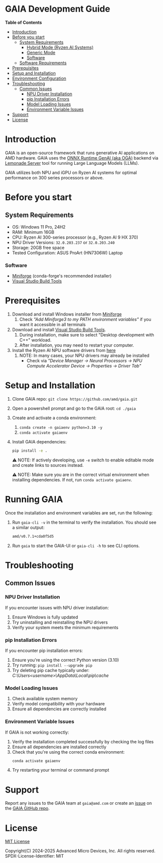 # GAIA Development Guide

**Table of Contents**
- [Introduction](#introduction)
- [Before you start](#before-you-start)
  - [System Requirements](#system-requirements)
    - [Hybrid Mode (Ryzen AI Systems)](#hybrid-mode-ryzen-ai-systems)
    - [Generic Mode](#generic-mode)
    - [Software](#software)
  - [Software Requirements](#software-requirements)
- [Prerequisites](#prerequisites)
- [Setup and Installation](#setup-and-installation)
- [Environment Configuration](#environment-configuration)
- [Troubleshooting](#troubleshooting)
  - [Common Issues](#common-issues)
    - [NPU Driver Installation](#npu-driver-installation)
    - [pip Installation Errors](#pip-installation-errors)
    - [Model Loading Issues](#model-loading-issues)
    - [Environment Variable Issues](#environment-variable-issues)
- [Support](#support)
- [License](#license)

# Introduction

GAIA is an open-source framework that runs generative AI applications on AMD hardware. GAIA uses the [ONNX Runtime GenAI (aka OGA)](https://github.com/microsoft/onnxruntime-genai/tree/main?tab=readme-ov-file) backend via [Lemonade Server](https://lemonade-server.ai/) tool for running Large Language Models (LLMs).

GAIA utilizes both NPU and iGPU on Ryzen AI systems for optimal performance on 300 series processors or above.

# Before you start

## System Requirements

- OS: Windows 11 Pro, 24H2
- RAM: Minimum 16GB
- CPU: Ryzen AI 300-series processor (e.g., Ryzen AI 9 HX 370)
- NPU Driver Versions: `32.0.203.237` or `32.0.203.240`
- Storage: 20GB free space
- Tested Configuration: ASUS ProArt (HN7306W) Laptop

### Software
- [Miniforge](https://conda-forge.org/download/) (conda-forge's recommended installer)
- [Visual Studio Build Tools](https://aka.ms/vs/17/release/vs_BuildTools.exe)

# Prerequisites

1. Download and install Windows installer from [Miniforge](https://conda-forge.org/download/)
   1. Check _"Add Miniforge3 to my PATH environment variables"_ if you want it accessible in all terminals
1. Download and install [Visual Studio Build Tools](https://aka.ms/vs/17/release/vs_BuildTools.exe).
    1. During installation, make sure to select "Desktop development with C++" workload.
    1. After installation, you may need to restart your computer.
1. Install the Ryzen AI NPU software drivers from [here](https://ryzenai.docs.amd.com/en/latest/inst.html)
   1. NOTE: In many cases, your NPU drivers may already be installed
      - Check via _"Device Manager -> Neural Processors -> NPU Compute Accelerator Device -> Properties -> Driver Tab"_

# Setup and Installation
1. Clone GAIA repo: `git clone https://github.com/amd/gaia.git`
1. Open a powershell prompt and go to the GAIA root: `cd ./gaia`
1. Create and activate a conda environment:
    1. `conda create -n gaiaenv python=3.10 -y`
    1. `conda activate gaiaenv`
1. Install GAIA dependencies:
    ```bash
    pip install -e .
    ```
    ⚠️ NOTE: If actively developing, use `-e` switch to enable editable mode and create links to sources instead.

    ⚠️ NOTE: Make sure you are in the correct virtual environment when installing dependencies. If not, run `conda activate gaiaenv`.


# Running GAIA

Once the installation and environment variables are set, run the following:

1. Run `gaia-cli -v` in the terminal to verify the installation. You should see a similar output:
    ```bash
    amd/v0.7.1+cda0f5d5
    ```
1. Run `gaia` to start the GAIA-UI or `gaia-cli -h` to see CLI options.

# Troubleshooting

## Common Issues

### NPU Driver Installation

If you encounter issues with NPU driver installation:
1. Ensure Windows is fully updated
2. Try uninstalling and reinstalling the NPU drivers
3. Verify your system meets the minimum requirements

### pip Installation Errors

If you encounter pip installation errors:
1. Ensure you're using the correct Python version (3.10)
2. Try running: `pip install --upgrade pip`
3. Try deleting pip cache typically under: _C:\Users\<username>\AppData\Local\pip\cache_

### Model Loading Issues

1. Check available system memory
2. Verify model compatibility with your hardware
3. Ensure all dependencies are correctly installed

### Environment Variable Issues

If GAIA is not working correctly:

1. Verify the installation completed successfully by checking the log files
2. Ensure all dependencies are installed correctly
3. Check that you're using the correct conda environment:
   ```bash
   conda activate gaiaenv
   ```
4. Try restarting your terminal or command prompt

# Support

Report any issues to the GAIA team at `gaia@amd.com` or create an [issue](https://github.com/amd/gaia/issues) on the [GAIA GitHub repo](https://github.com/amd/gaia.git).

# License

[MIT License](../LICENSE.md)

Copyright(C) 2024-2025 Advanced Micro Devices, Inc. All rights reserved.
SPDX-License-Identifier: MIT